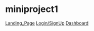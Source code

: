 # miniproject1
[Landing_Page](https://shouviksarkar1.github.io/miniproject1/landingPage/index.html)
[Login/SignUp](https://shouviksarkar1.github.io/miniproject1/logIn/index.html)
[Dashboard](https://shouviksarkar1.github.io/miniproject1/userDashboard.html)